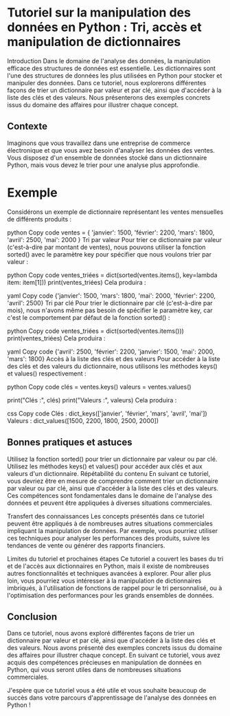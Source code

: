 # Tutoriel sur la manipulation des données en Python : Tri, accès et manipulation de dictionnaires
Introduction
Dans le domaine de l'analyse des données, la manipulation efficace des structures de données est essentielle. Les dictionnaires sont l'une des structures de données les plus utilisées en Python pour stocker et manipuler des données. Dans ce tutoriel, nous explorerons différentes façons de trier un dictionnaire par valeur et par clé, ainsi que d'accéder à la liste des clés et des valeurs. Nous présenterons des exemples concrets issus du domaine des affaires pour illustrer chaque concept.


## Contexte
Imaginons que vous travaillez dans une entreprise de commerce électronique et que vous avez besoin d'analyser les données des ventes. Vous disposez d'un ensemble de données stocké dans un dictionnaire Python, mais vous devez le trier pour une analyse plus approfondie.

# Exemple
Considérons un exemple de dictionnaire représentant les ventes mensuelles de différents produits :

python
Copy code
ventes = {
    'janvier': 1500,
    'février': 2200,
    'mars': 1800,
    'avril': 2500,
    'mai': 2000
}
Tri par valeur
Pour trier ce dictionnaire par valeur (c'est-à-dire par montant de ventes), nous pouvons utiliser la fonction sorted() avec le paramètre key pour spécifier que nous voulons trier par valeur :

python
Copy code
ventes_triées = dict(sorted(ventes.items(), key=lambda item: item[1]))
print(ventes_triées)
Cela produira :

yaml
Copy code
{'janvier': 1500, 'mars': 1800, 'mai': 2000, 'février': 2200, 'avril': 2500}
Tri par clé
Pour trier le dictionnaire par clé (c'est-à-dire par mois), nous n'avons même pas besoin de spécifier le paramètre key, car c'est le comportement par défaut de la fonction sorted() :

python
Copy code
ventes_triées = dict(sorted(ventes.items()))
print(ventes_triées)
Cela produira :

yaml
Copy code
{'avril': 2500, 'février': 2200, 'janvier': 1500, 'mai': 2000, 'mars': 1800}
Accès à la liste des clés et des valeurs
Pour accéder à la liste des clés et des valeurs du dictionnaire, nous utilisons les méthodes keys() et values() respectivement :

python
Copy code
clés = ventes.keys()
valeurs = ventes.values()

print("Clés :", clés)
print("Valeurs :", valeurs)
Cela produira :

css
Copy code
Clés : dict_keys(['janvier', 'février', 'mars', 'avril', 'mai'])
Valeurs : dict_values([1500, 2200, 1800, 2500, 2000])

## Bonnes pratiques et astuces
Utilisez la fonction sorted() pour trier un dictionnaire par valeur ou par clé.
Utilisez les méthodes keys() et values() pour accéder aux clés et aux valeurs d'un dictionnaire.
Répétabilité du contenu
En suivant ce tutoriel, vous devriez être en mesure de comprendre comment trier un dictionnaire par valeur ou par clé, ainsi que d'accéder à la liste des clés et des valeurs. Ces compétences sont fondamentales dans le domaine de l'analyse des données et peuvent être appliquées à diverses situations commerciales.

Transfert des connaissances
Les concepts présentés dans ce tutoriel peuvent être appliqués à de nombreuses autres situations commerciales impliquant la manipulation de données. Par exemple, vous pourriez utiliser ces techniques pour analyser les performances des produits, suivre les tendances de vente ou générer des rapports financiers.

Limites du tutoriel et prochaines étapes
Ce tutoriel a couvert les bases du tri et de l'accès aux dictionnaires en Python, mais il existe de nombreuses autres fonctionnalités et techniques avancées à explorer. Pour aller plus loin, vous pourriez vous intéresser à la manipulation de dictionnaires imbriqués, à l'utilisation de fonctions de rappel pour le tri personnalisé, ou à l'optimisation des performances pour les grands ensembles de données.

## Conclusion
Dans ce tutoriel, nous avons exploré différentes façons de trier un dictionnaire par valeur et par clé, ainsi que d'accéder à la liste des clés et des valeurs. Nous avons présenté des exemples concrets issus du domaine des affaires pour illustrer chaque concept. En suivant ce tutoriel, vous avez acquis des compétences précieuses en manipulation de données en Python, qui vous seront utiles dans de nombreuses situations commerciales.

J'espère que ce tutoriel vous a été utile et vous souhaite beaucoup de succès dans votre parcours d'apprentissage de l'analyse des données en Python !





